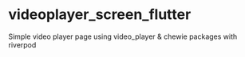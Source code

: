 # videoplayer_screen_flutter
Simple video player page using video_player &amp; chewie packages with riverpod 
